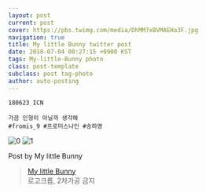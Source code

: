 ```yaml
---
layout: post
current: post
cover: https://pbs.twimg.com/media/DhMM7xBVMAEHa3F.jpg
navigation: true
title: My little Bunny twitter post
date: 2018-07-04 00:27:15 +0900 KST
tags: My-little-Bunny photo
class: post-template
subclass: post tag-photo
author: auto-posting
---
```


```  
180623 ICN  
  
가끔 인형이 아닐까 생각해  
#fromis_9 #프로미스나인 #송하영  

```

![0](https://pbs.twimg.com/media/DhMM6ymVAAAzhk7.jpg)
![1](https://pbs.twimg.com/media/DhMM7xBVMAEHa3F.jpg)


Post by My little Bunny

> [My little Bunny](https://twitter.com/MLBunny_929)  
  로고크롭, 2차가공 금지